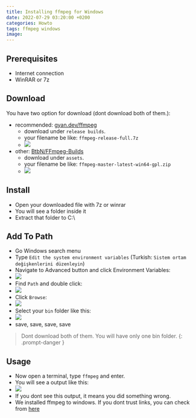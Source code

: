 ```yaml
---
title: Installing ffmpeg for Windows
date: 2022-07-29 03:20:00 +0200
categories: Howto
tags: ffmpeg windows
image: 
---
```


## Prerequisites

- Internet connection
- WinRAR or 7z

## Download

You have two option for download (dont download both of them.):
- recommended: [gyan.dev/ffmpeg](https://www.gyan.dev/ffmpeg/builds/)
  - download under `release builds`.
  - your filename be like: `ffmpeg-release-full.7z`
  - ![](https://i.ibb.co/s2sN6Nj/181802510-d4896609-061f-4d25-a592-a3d75824ded2.png)
- other: [BtbN/FFmpeg-Builds](https://github.com/BtbN/FFmpeg-Builds/releases/tag/latest)
  - download under `assets`.
  - your filename be like: `ffmpeg-master-latest-win64-gpl.zip`
  - ![](https://i.ibb.co/fCGGKzk/181802306-c1f7f5b2-0feb-4470-bc77-e0df635e5876.png)

## Install

- Open your downloaded file with 7z or winrar
- You will see a folder inside it
- Extract that folder to C:\

## Add To Path

- Go Windows search menu
- Type `Edit the system environment variables` (Turkish: `Sistem ortam değişkenlerini düzenleyin`)
- Navigate to Advanced button and click Environment Variables:
- ![](https://i.ibb.co/2cJC65h/181803861-53e7785f-8dfc-4d64-8132-2cecee9936bc.png)
- Find `Path` and double click:
- ![](https://i.ibb.co/Zh728Bt/181804198-c76f4330-ac0e-4e52-90e5-8c97fd404f8b.png)
- Click `Browse`:
- ![](https://i.ibb.co/nBDQwsX/181804447-783b0ec5-4314-49c8-ba0d-48c10e2190d1.png)
- Select your `bin` folder like this:
- ![](https://i.ibb.co/pvzVqbr/181806118-483c9a19-cebc-4cc1-a512-a305f189b947.png)
- save, save, save, save

> Dont download both of them. You will have only one bin folder.
{: .prompt-danger }

## Usage

- Now open a terminal, type `ffmpeg` and enter.
- You will see a output like this:
- ![](https://i.ibb.co/kQxJC7p/181807579-f0672e0e-39a9-4755-be3b-45d5f5072ca8.png)
- If you dont see this output, it means you did something wrong.
- We installed ffmpeg to windows. If you dont trust links, you can check from [here](https://ffmpeg.org/download.html#build-windows)
